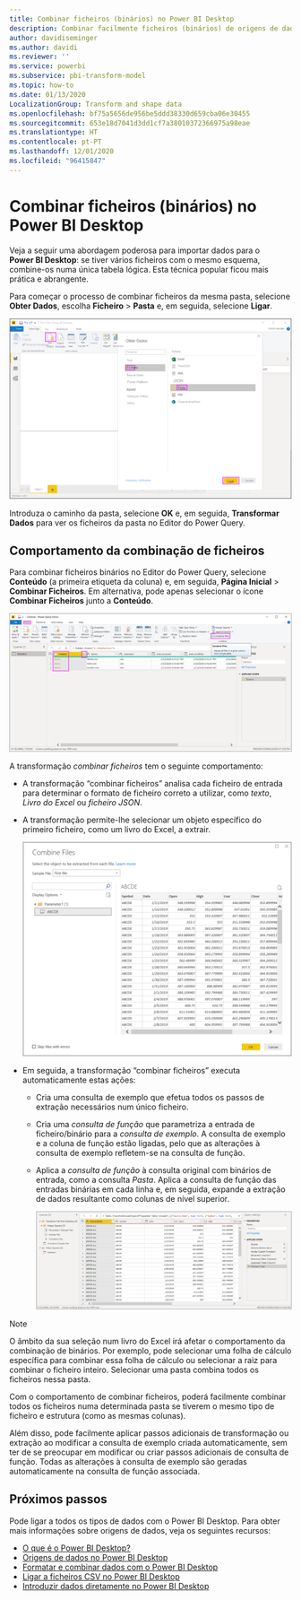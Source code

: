 ```yaml
---
title: Combinar ficheiros (binários) no Power BI Desktop
description: Combinar facilmente ficheiros (binários) de origens de dados no Power BI Desktop
author: davidiseminger
ms.author: davidi
ms.reviewer: ''
ms.service: powerbi
ms.subservice: pbi-transform-model
ms.topic: how-to
ms.date: 01/13/2020
LocalizationGroup: Transform and shape data
ms.openlocfilehash: bf75a5656de956be5ddd38330d659cba06e30455
ms.sourcegitcommit: 653e18d7041d3dd1cf7a38010372366975a98eae
ms.translationtype: HT
ms.contentlocale: pt-PT
ms.lasthandoff: 12/01/2020
ms.locfileid: "96415847"
---
```

# <a name="combine-files-binaries-in-power-bi-desktop"></a>Combinar ficheiros (binários) no Power BI Desktop

Veja a seguir uma abordagem poderosa para importar dados para o **Power BI Desktop**: se tiver vários ficheiros com o mesmo esquema, combine-os numa única tabela lógica. Esta técnica popular ficou mais prática e abrangente.

Para começar o processo de combinar ficheiros da mesma pasta, selecione **Obter Dados**, escolha **Ficheiro** > **Pasta** e, em seguida, selecione **Ligar**.

![Ligar ao ficheiro da pasta, caixa de diálogo Obter Dados, Power BI Desktop](media/desktop-combine-binaries/combine-binaries_1.png)

Introduza o caminho da pasta, selecione **OK** e, em seguida, **Transformar Dados** para ver os ficheiros da pasta no Editor do Power Query.

## <a name="combine-files-behavior"></a>Comportamento da combinação de ficheiros

Para combinar ficheiros binários no Editor do Power Query, selecione **Conteúdo** (a primeira etiqueta da coluna) e, em seguida, **Página Inicial** > **Combinar Ficheiros**. Em alternativa, pode apenas selecionar o ícone **Combinar Ficheiros** junto a **Conteúdo**.

![Comando Combinar Ficheiros, Editor do Power Query, Power BI Desktop](media/desktop-combine-binaries/combine-binaries_2a.png)

A transformação *combinar ficheiros* tem o seguinte comportamento:

* A transformação “combinar ficheiros” analisa cada ficheiro de entrada para determinar o formato de ficheiro correto a utilizar, como *texto*, *Livro do Excel* ou *ficheiro JSON*.
* A transformação permite-lhe selecionar um objeto específico do primeiro ficheiro, como um livro do Excel, a extrair.
  
  ![Caixa de diálogo Combinar ficheiros, Editor do Power Query, Power BI Desktop](media/desktop-combine-binaries/combine-binaries_3.png)
* Em seguida, a transformação “combinar ficheiros” executa automaticamente estas ações:
  
  * Cria uma consulta de exemplo que efetua todos os passos de extração necessários num único ficheiro.
  * Cria uma *consulta de função* que parametriza a entrada de ficheiro/binário para a *consulta de exemplo*. A consulta de exemplo e a coluna de função estão ligadas, pelo que as alterações à consulta de exemplo refletem-se na consulta de função.
  * Aplica a *consulta de função* à consulta original com binários de entrada, como a consulta *Pasta*. Aplica a consulta de função das entradas binárias em cada linha e, em seguida, expande a extração de dados resultante como colunas de nível superior.

    ![Resultados da transformação “combinar ficheiros”, Editor do Power Query, Power BI Desktop](media/desktop-combine-binaries/combine-binaries_4.png)

> [!NOTE]
> O âmbito da sua seleção num livro do Excel irá afetar o comportamento da combinação de binários. Por exemplo, pode selecionar uma folha de cálculo específica para combinar essa folha de cálculo ou selecionar a raiz para combinar o ficheiro inteiro. Selecionar uma pasta combina todos os ficheiros nessa pasta. 

Com o comportamento de combinar ficheiros, poderá facilmente combinar todos os ficheiros numa determinada pasta se tiverem o mesmo tipo de ficheiro e estrutura (como as mesmas colunas).

Além disso, pode facilmente aplicar passos adicionais de transformação ou extração ao modificar a consulta de exemplo criada automaticamente, sem ter de se preocupar em modificar ou criar passos adicionais de consulta de função. Todas as alterações à consulta de exemplo são geradas automaticamente na consulta de função associada.

## <a name="next-steps"></a>Próximos passos

Pode ligar a todos os tipos de dados com o Power BI Desktop. Para obter mais informações sobre origens de dados, veja os seguintes recursos:

* [O que é o Power BI Desktop?](../fundamentals/desktop-what-is-desktop.md)
* [Origens de dados no Power BI Desktop](../connect-data/desktop-data-sources.md)
* [Formatar e combinar dados com o Power BI Desktop](../connect-data/desktop-shape-and-combine-data.md)
* [Ligar a ficheiros CSV no Power BI Desktop](../connect-data/desktop-connect-csv.md)
* [Introduzir dados diretamente no Power BI Desktop](../connect-data/desktop-enter-data-directly-into-desktop.md)
